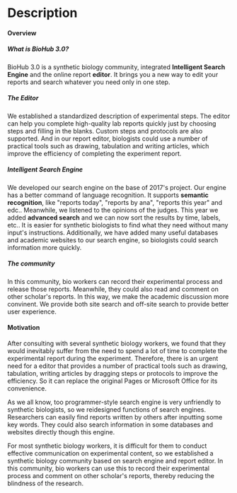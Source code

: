 # Description

#### Overview

##### What is BioHub 3.0?

BioHub 3.0 is a synthetic biology community, integrated **Intelligent Search Engine** and the online report **editor**. It brings you a new way to edit your reports and search whatever you need only in one step.

##### The Editor

We established a standardized description of experimental steps. The editor can help you complete high-quality lab reports quickly just by choosing steps and filling in the blanks. Custom steps and protocols are also supported. And in our report editor, biologists could use a number of practical tools such as drawing, tabulation and writing articles, which improve the efficiency of completing the experiment report.

##### Intelligent Search Engine

We developed our search engine on the base of 2017's project. Our engine has a better command of language recognition. It supports **semantic recognition**, like "reports today", "reports by ana", "reports this year" and edc.. Meanwhile, we listened to the opinions of the judges. This year we added **advanced search** and we can now sort the results by time, labels, etc.. It is easier for synthetic biologists to find what they need without many input's instructions. Additionally, we have added many useful databases and academic websites to our search engine, so biologists could search information more quickly.

##### The community

In this community, bio workers can record their experimental process and release those reports. Meanwhile, they could also read and comment on other scholar's reports. In this way, we make the academic discussion more convinent.  We provide both site search and off-site search to provide better user experience.

#### Motivation

After consulting with several synthetic biology workers, we found that they would inevitably suffer from the need to spend a lot of time to complete the experimental report during the experiment. Therefore, there is an urgent need for a editor that provides a number of practical tools such as drawing, tabulation, writing articles by dragging steps or protocols to improve the efficiency. So it can replace the original Pages or Microsoft Office for its convenience.

As we all know, too programmer-style search engine is very unfriendly to synthetic biologists, so we reidesigned functions of search engines. Researchers can easily find reports written by others after inputting some key words. They could also search information in some databases and websites directly though this engine.      

 For most synthetic biology workers, it is difficult for them to conduct effective communication on experimental content, so we established a synthetic biology community based on search engine and report editor. In this community, bio workers can use this to record their experimental process and comment on other scholar's reports, thereby reducing the blindness of the research.

